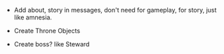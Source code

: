- Add about, story in messages, don't need for gameplay, for story, just like amnesia.

- Create Throne Objects
- Create boss? like Steward
